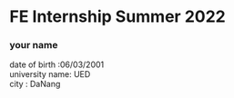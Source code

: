 # FE Internship Summer 2022

### your name

date of birth :06/03/2001<br>
university name: UED <br>
city : DaNang